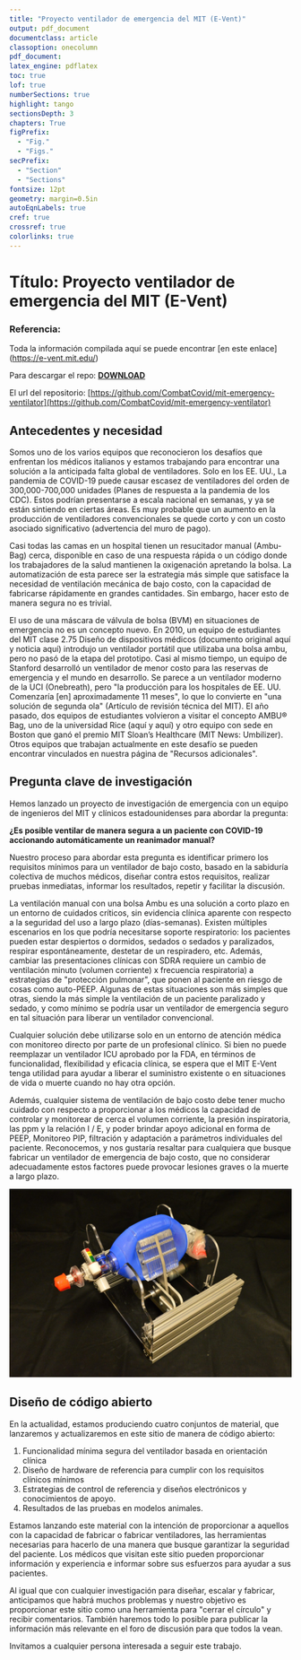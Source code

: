 ```yaml
---
title: "Proyecto ventilador de emergencia del MIT (E-Vent)"
output: pdf_document
documentclass: article
classoption: onecolumn
pdf_document:
latex_engine: pdflatex
toc: true
lof: true
numberSections: true
highlight: tango
sectionsDepth: 3
chapters: True
figPrefix:
  - "Fig."
  - "Figs."
secPrefix:
  - "Section"
  - "Sections"
fontsize: 12pt
geometry: margin=0.5in
autoEqnLabels: true
cref: true
crossref: true
colorlinks: true
---
```


# Título: Proyecto ventilador de emergencia del MIT (E-Vent)

### Referencia:

Toda la información compilada aquí se puede encontrar [en este enlace] (https://e-vent.mit.edu/)


Para descargar el repo: [**DOWNLOAD**](https://github.com/CombatCovid/mit-emergency-ventilator/archive/master.zip)



El url del repositorio: [https://github.com/CombatCovid/mit-emergency-ventilator](https://github.com/CombatCovid/mit-emergency-ventilator)

## Antecedentes y necesidad

Somos uno de los varios equipos que reconocieron los desafíos que enfrentan los médicos italianos y estamos trabajando para encontrar una solución a la anticipada falta global de ventiladores. Solo en los EE. UU., La pandemia de COVID-19 puede causar escasez de ventiladores del orden de 300,000-700,000 unidades (Planes de respuesta a la pandemia de los CDC). Estos podrían presentarse a escala nacional en semanas, y ya se están sintiendo en ciertas áreas. Es muy probable que un aumento en la producción de ventiladores convencionales se quede corto y con un costo asociado significativo (advertencia del muro de pago).

Casi todas las camas en un hospital tienen un resucitador manual (Ambu-Bag) cerca, disponible en caso de una respuesta rápida o un código donde los trabajadores de la salud mantienen la oxigenación apretando la bolsa. La automatización de esta parece ser la estrategia más simple que satisface la necesidad de ventilación mecánica de bajo costo, con la capacidad de fabricarse rápidamente en grandes cantidades. Sin embargo, hacer esto de manera segura no es trivial.

El uso de una máscara de válvula de bolsa (BVM) en situaciones de emergencia no es un concepto nuevo. En 2010, un equipo de estudiantes del MIT clase 2.75 Diseño de dispositivos médicos (documento original aquí y noticia aquí) introdujo un ventilador portátil que utilizaba una bolsa ambu, pero no pasó de la etapa del prototipo. Casi al mismo tiempo, un equipo de Stanford desarrolló un ventilador de menor costo para las reservas de emergencia y el mundo en desarrollo. Se parece a un ventilador moderno de la UCI (Onebreath), pero "la producción para los hospitales de EE. UU. Comenzaría [en] aproximadamente 11 meses", lo que lo convierte en "una solución de segunda ola" (Artículo de revisión técnica del MIT). El año pasado, dos equipos de estudiantes volvieron a visitar el concepto AMBU® Bag, uno de la universidad Rice (aquí y aquí) y otro equipo con sede en Boston que ganó el premio MIT Sloan’s Healthcare (MIT News: Umbilizer). Otros equipos que trabajan actualmente en este desafío se pueden encontrar vinculados en nuestra página de "Recursos adicionales".

## Pregunta clave de investigación

Hemos lanzado un proyecto de investigación de emergencia con un equipo de ingenieros del MIT y clínicos estadounidenses para abordar la pregunta:

**¿Es posible ventilar de manera segura a un paciente con COVID-19 accionando automáticamente un reanimador manual?**

Nuestro proceso para abordar esta pregunta es identificar primero los requisitos mínimos para un ventilador de bajo costo, basado en la sabiduría colectiva de muchos médicos, diseñar contra estos requisitos, realizar pruebas inmediatas, informar los resultados, repetir y facilitar la discusión.

La ventilación manual con una bolsa Ambu es una solución a corto plazo en un entorno de cuidados críticos, sin evidencia clínica aparente con respecto a la seguridad del uso a largo plazo (días-semanas). Existen múltiples escenarios en los que podría necesitarse soporte respiratorio: los pacientes pueden estar despiertos o dormidos, sedados o sedados y paralizados, respirar espontáneamente, destetar de un respiradero, etc. Además, cambiar las presentaciones clínicas con SDRA requiere un cambio de ventilación minuto (volumen corriente) x frecuencia respiratoria) a estrategias de "protección pulmonar", que ponen al paciente en riesgo de cosas como auto-PEEP. Algunas de estas situaciones son más simples que otras, siendo la más simple la ventilación de un paciente paralizado y sedado, y como mínimo se podría usar un ventilador de emergencia seguro en tal situación para liberar un ventilador convencional.

Cualquier solución debe utilizarse solo en un entorno de atención médica con monitoreo directo por parte de un profesional clínico. Si bien no puede reemplazar un ventilador ICU aprobado por la FDA, en términos de funcionalidad, flexibilidad y eficacia clínica, se espera que el MIT E-Vent tenga utilidad para ayudar a liberar el suministro existente o en situaciones de vida o muerte cuando no hay otra opción.

Además, cualquier sistema de ventilación de bajo costo debe tener mucho cuidado con respecto a proporcionar a los médicos la capacidad de controlar y monitorear de cerca el volumen corriente, la presión inspiratoria, las ppm y la relación I / E, y poder brindar apoyo adicional en forma de PEEP, Monitoreo PIP, filtración y adaptación a parámetros individuales del paciente. Reconocemos, y nos gustaría resaltar para cualquiera que busque fabricar un ventilador de emergencia de bajo costo, que no considerar adecuadamente estos factores puede provocar lesiones graves o la muerte a largo plazo.

![MIT E-vent Unit 002 setup](../img/mit-e-vent-unit-002-setup.jpg)



## Diseño de código abierto
En la actualidad, estamos produciendo cuatro conjuntos de material, que lanzaremos y actualizaremos en este sitio de manera de código abierto:

1. Funcionalidad mínima segura del ventilador basada en orientación clínica
2. Diseño de hardware de referencia para cumplir con los requisitos clínicos mínimos
3. Estrategias de control de referencia y diseños electrónicos y conocimientos de apoyo.
4. Resultados de las pruebas en modelos animales.

Estamos lanzando este material con la intención de proporcionar a aquellos con la capacidad de fabricar o fabricar ventiladores, las herramientas necesarias para hacerlo de una manera que busque garantizar la seguridad del paciente. Los médicos que visitan este sitio pueden proporcionar información y experiencia e informar sobre sus esfuerzos para ayudar a sus pacientes.

Al igual que con cualquier investigación para diseñar, escalar y fabricar, anticipamos que habrá muchos problemas y nuestro objetivo es proporcionar este sitio como una herramienta para "cerrar el círculo" y recibir comentarios. También haremos todo lo posible para publicar la información más relevante en el foro de discusión para que todos la vean.

Invitamos a cualquier persona interesada a seguir este trabajo.


